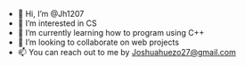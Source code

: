 - 👋 Hi, I’m @Jh1207
- 👀 I’m interested in CS
- 🌱 I’m currently learning how to program using C++
- 💞️ I’m looking to collaborate on web projects
- 📫 You can reach out to me by Joshuahuezo27@gmail.com

<!---
Jh1207/Jh1207 is a ✨ special ✨ repository because its `README.md` (this file) appears on your GitHub profile.
You can click the Preview link to take a look at your changes.
--->
